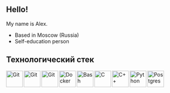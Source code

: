 ## Hello!

My name is Alex.


- Based in Moscow (Russia)
- Self-education person

## Технологический стек


<img align="left" alt="Git" width="45px" src="https://cdn.jsdelivr.net/gh/devicons/devicon@latest/icons/linux/linux-original.svg"/>
<img align="left" alt="Git" width="45px" src="https://cdn.jsdelivr.net/gh/devicons/devicon@latest/icons/ubuntu/ubuntu-original-wordmark.svg"/>       
<img align="left" alt="Git" width="45px" src="https://git-scm.com/images/logos/downloads/Git-Icon-1788C.png"/>
<img align="left" alt="Docker" width="45px" src="https://www.docker.com/wp-content/uploads/2022/03/vertical-logo-monochromatic.png"/>
<img align="left" alt="Bash" width="45px" src="https://cdn.jsdelivr.net/gh/devicons/devicon@latest/icons/bash/bash-original.svg" />
<img align="left" alt="C" width="45px" src="https://upload.wikimedia.org/wikipedia/commons/1/19/C_Logo.png">
<img align="left" alt="C++" width="45px" src="https://raw.githubusercontent.com/isocpp/logos/master/cpp_logo.png">
<img align="left" alt="Python" width="45px" src="https://raw.githubusercontent.com/danielcranney/readme-generator/main/public/icons/skills/python-colored.svg"/>
<img align="left" alt="Postgres" width="45px" src="https://upload.wikimedia.org/wikipedia/commons/thumb/2/29/Postgresql_elephant.svg/1985px-Postgresql_elephant.svg.png"/>



